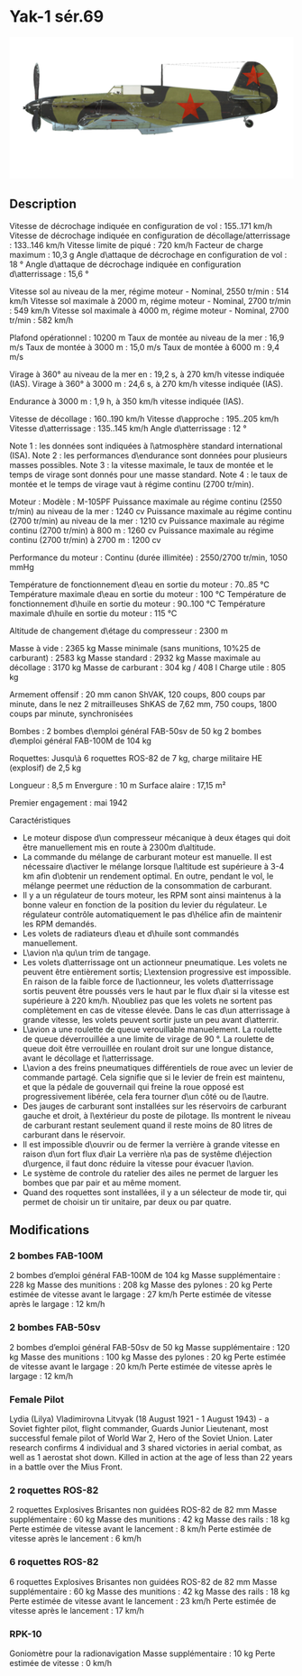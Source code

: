 # Yak-1 sér.69

![yak1s69](../images/yak1s69.png)

## Description

Vitesse de décrochage indiquée en configuration de vol : 155..171 km/h
Vitesse de décrochage indiquée en configuration de décollage/atterrissage : 133..146 km/h
Vitesse limite de piqué : 720 km/h
Facteur de charge maximum : 10,3 g
Angle d\attaque de décrochage en configuration de vol : 18 °
Angle d\attaque de décrochage indiquée en configuration d\atterrissage : 15,6 °

Vitesse sol au niveau de la mer, régime moteur - Nominal, 2550 tr/min : 514 km/h
Vitesse sol maximale à 2000 m, régime moteur - Nominal, 2700 tr/min : 549 km/h
Vitesse sol maximale à 4000 m, régime moteur - Nominal, 2700 tr/min : 582 km/h

Plafond opérationnel : 10200 m
Taux de montée au niveau de la mer : 16,9 m/s
Taux de montée à 3000 m : 15,0 m/s
Taux de montée à 6000 m : 9,4 m/s

Virage à 360° au niveau de la mer en : 19,2 s, à 270 km/h vitesse indiquée (IAS).
Virage à 360° à 3000 m : 24,6 s, à 270 km/h vitesse indiquée (IAS).

Endurance à 3000 m : 1,9 h, à 350 km/h vitesse indiquée (IAS).

Vitesse de décollage : 160..190 km/h
Vitesse d\approche : 195..205 km/h
Vitesse d\atterrissage : 135..145 km/h
Angle d\atterrissage : 12 °

Note 1 : les données sont indiquées à l\atmosphère standard international (ISA).
Note 2 : les performances d\endurance sont données pour plusieurs masses possibles.
Note 3 : la vitesse maximale, le taux de montée et le temps de virage sont donnés pour une masse standard.
Note 4 : le taux de montée et le temps de virage vaut à régime continu (2700 tr/min).

Moteur :
Modèle : M-105PF
Puissance maximale au régime continu (2550 tr/min) au niveau de la mer : 1240 cv
Puissance maximale au régime continu (2700 tr/min) au niveau de la mer : 1210 cv
Puissance maximale au régime continu (2700 tr/min) à 800 m : 1260 cv
Puissance maximale au régime continu (2700 tr/min) à 2700 m : 1200 cv

Performance du moteur :
Continu (durée illimitée) : 2550/2700 tr/min, 1050 mmHg

Température de fonctionnement d\eau en sortie du moteur : 70..85 °C
Température maximale d\eau en sortie du moteur : 100 °C
Température de fonctionnement d\huile en sortie du moteur : 90..100 °C
Température maximale d\huile en sortie du moteur : 115 °C

Altitude de changement d\étage du compresseur : 2300 m

Masse à vide : 2365 kg
Masse minimale (sans munitions, 10%25 de carburant) : 2583 kg
Masse standard : 2932 kg
Masse maximale au décollage : 3170 kg
Masse de carburant : 304 kg / 408 l
Charge utile : 805 kg

Armement offensif :
20 mm canon ShVAK, 120 coups, 800 coups par minute, dans le nez
2 mitrailleuses ShKAS de 7,62 mm, 750 coups, 1800 coups par minute, synchronisées

Bombes :
2 bombes d\emploi général FAB-50sv de 50 kg
2 bombes d\emploi général FAB-100M de 104 kg

Roquettes:
Jusqu\à 6 roquettes ROS-82 de 7 kg, charge militaire HE (explosif) de 2,5 kg

Longueur : 8,5 m
Envergure : 10 m
Surface alaire : 17,15 m²

Premier engagement : mai 1942

Caractéristiques
- Le moteur dispose d\un compresseur mécanique à deux étages qui doit être manuellement mis en route à 2300m d\altitude.
- La commande du mélange de carburant moteur est manuelle. Il est nécessaire d\activer le mélange lorsque l\altitude est supérieure à 3-4 km afin d\obtenir un rendement optimal. En outre, pendant le vol, le mélange peermet une réduction de la consommation de carburant.
- Il y a un régulateur de tours moteur, les RPM sont ainsi maintenus à la bonne valeur en fonction de la position du levier du régulateur. Le régulateur contrôle automatiquement le pas d\hélice afin de maintenir les RPM demandés.
- Les volets de radiateurs d\eau et d\huile sont commandés manuellement.
- L\avion n\a qu\un trim de tangage.
- Les volets d\atterrissage ont un actionneur pneumatique. Les volets ne peuvent être entièrement sortis; L\extension progressive est impossible. En raison de la faible force de l\actionneur, les volets d\atterrissage sortis peuvent être poussés vers le haut par le flux d\air si la vitesse est supérieure à 220 km/h. N\oubliez pas que les volets ne sortent pas complètement en cas de vitesse élevée. Dans le cas d\un atterrissage à grande vitesse, les volets peuvent sortir juste un peu avant d\atterrir.
- L\avion a une roulette de queue verouillable manuelement. La roulette de queue déverrouillée a une limite de virage de 90 °. La roulette de queue doit être verrouillée en roulant droit sur une longue distance, avant le décollage et l\atterrissage.
- L\avion a des freins pneumatiques différentiels de roue avec un levier de commande partagé. Cela signifie que si le levier de frein est maintenu, et que la pédale de gouvernail qui freine la roue opposé est progressivement libérée, cela fera tourner d\un côté ou de l\autre.
- Des jauges de carburant sont installées sur les réservoirs de carburant gauche et droit, à l\extérieur du poste de pilotage. Ils montrent le niveau de carburant restant seulement quand il reste moins de 80 litres de carburant dans le réservoir.
- Il est impossible d\ouvrir ou de fermer la verrière à grande vitesse en raison d\un fort flux d\air La verrière n\a pas de systême d\éjection d\urgence, il faut donc réduire la vitesse pour évacuer l\avion.
- Le système de controle du ratelier des ailes ne permet de larguer les bombes que par pair et au même moment.
- Quand des roquettes sont installées, il y a un sélecteur de mode tir, qui permet de choisir un tir unitaire, par deux ou par quatre.

## Modifications



### 2 bombes FAB-100M 

2 bombes d’emploi général FAB-100M de 104 kg
Masse supplémentaire : 228 kg
Masse des munitions : 208 kg
Masse des pylones : 20 kg
Perte estimée de vitesse avant le largage : 27 km/h
Perte estimée de vitesse après le largage : 12 km/h


### 2 bombes FAB-50sv

2 bombes d’emploi général FAB-50sv de 50 kg
Masse supplémentaire : 120 kg
Masse des munitions : 100 kg
Masse des pylones : 20 kg
Perte estimée de vitesse avant le largage : 20 km/h
Perte estimée de vitesse après le largage : 12 km/h﻿

### Female Pilot

Lydia (Lilya) Vladimirovna Litvyak (18 August 1921 - 1 August 1943) - a Soviet fighter pilot, flight commander, Guards Junior Lieutenant, most successful female pilot of World War 2, Hero of the Soviet Union. Later research confirms 4 individual and 3 shared victories in aerial combat, as well as 1 aerostat shot down. Killed in action at the age of less than 22 years in a battle over the Mius Front.﻿


### 2 roquettes ROS-82

2 roquettes Explosives Brisantes non guidées ROS-82 de 82 mm
Masse supplémentaire : 60 kg
Masse des munitions : 42 kg
Masse des rails : 18 kg
Perte estimée de vitesse avant le lancement : 8 km/h
Perte estimée de vitesse après le lancement : 6 km/h﻿


### 6 roquettes ROS-82

6 roquettes Explosives Brisantes non guidées ROS-82 de 82 mm
Masse supplémentaire : 60 kg
Masse des munitions : 42 kg
Masse des rails : 18 kg
Perte estimée de vitesse avant le lancement : 23 km/h
Perte estimée de vitesse après le lancement : 17 km/h﻿


### RPK-10

Goniomètre pour la radionavigation
Masse supplémentaire : 10 kg
Perte estimée de vitesse : 0 km/h